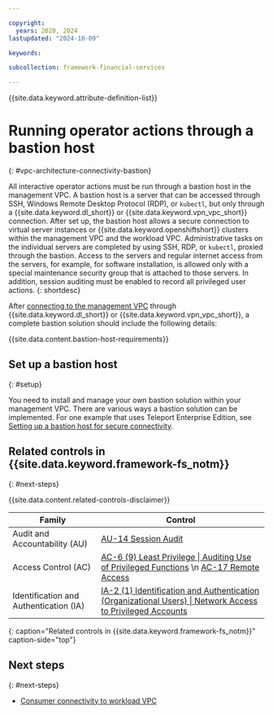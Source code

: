 ```yaml
---

copyright:
  years: 2020, 2024
lastupdated: "2024-10-09"

keywords: 

subcollection: framework-financial-services

---
```


{{site.data.keyword.attribute-definition-list}}

# Running operator actions through a bastion host
{: #vpc-architecture-connectivity-bastion}

All interactive operator actions must be run through a bastion host in the management VPC. A bastion host is a server that can be accessed through SSH, Windows Remote Desktop Protocol (RDP), or `kubectl`, but only through a {{site.data.keyword.dl_short}} or {{site.data.keyword.vpn_vpc_short}} connection. After set up, the bastion host allows a secure connection to virtual server instances or {{site.data.keyword.openshiftshort}} clusters within the management VPC and the workload VPC. Administrative tasks on the individual servers are completed by using SSH, RDP, or `kubectl`, proxied through the bastion. Access to the servers and regular internet access from the servers, for example, for software installation, is allowed only with a special maintenance security group that is attached to those servers. In addition, session auditing must be enabled to record all privileged user actions.
{: shortdesc}

After [connecting to the management VPC](/docs/framework-financial-services?topic=framework-financial-services-vpc-architecture-connectivity-management) through {{site.data.keyword.dl_short}} or {{site.data.keyword.vpn_vpc_short}}, a complete bastion solution should include the following details:

{{site.data.content.bastion-host-requirements}}





## Set up a bastion host
{: #setup}

You need to install and manage your own bastion solution within your management VPC. There are various ways a bastion solution can be implemented. For one example that uses Teleport Enterprise Edition, see [Setting up a bastion host for secure connectivity](/docs/framework-financial-services?topic=framework-financial-services-vpc-architecture-connectivity-bastion-tutorial-teleport). 

## Related controls in {{site.data.keyword.framework-fs_notm}} 
{: #next-steps}

{{site.data.content.related-controls-disclaimer}}

| Family              | Control                                           |
|---------------------|---------------------------------------------------|
| Audit and Accountability (AU) | [AU-14 Session Audit](/docs/framework-financial-services-controls?topic=framework-financial-services-controls-au-14)  |
| Access Control (AC) | [AC-6 (9) Least Privilege &#124; Auditing Use of Privileged Functions](/docs/framework-financial-services-controls?topic=framework-financial-services-controls-ac-6.9) \n [AC-17 Remote Access](/docs/framework-financial-services-controls?topic=framework-financial-services-controls-ac-17)  |
| Identification and Authentication (IA) | [IA-2 (1) Identification and Authentication (Organizational Users) &#124; Network Access to Privileged Accounts](/docs/framework-financial-services-controls?topic=framework-financial-services-controls-ia-2.1) |
{: caption="Related controls in {{site.data.keyword.framework-fs_notm}}" caption-side="top"}

## Next steps
{: #next-steps}

* [Consumer connectivity to workload VPC](/docs/framework-financial-services?topic=framework-financial-services-vpc-architecture-connectivity-workload)
